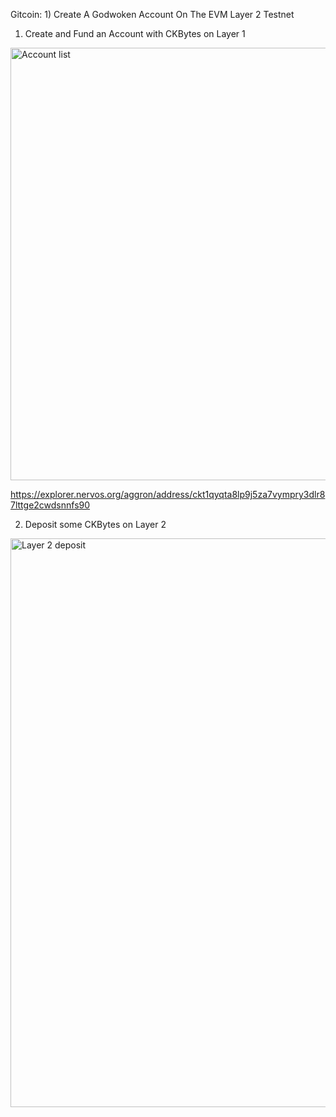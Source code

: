 Gitcoin: 1) Create A Godwoken Account On The EVM Layer 2 Testnet


1. Create and Fund an Account with CKBytes on Layer 1

<img width="692" alt="Account list" src="https://user-images.githubusercontent.com/44841666/130325712-cd8dea14-97dd-4801-9a8f-237f49cf9b8d.png">


https://explorer.nervos.org/aggron/address/ckt1qyqta8lp9j5za7vympry3dlr87lttge2cwdsnnfs90


2. Deposit some CKBytes on Layer 2

<img width="910" alt="Layer 2 deposit" src="https://user-images.githubusercontent.com/44841666/130325572-16908fcf-fada-4b5c-ab54-a09623dd9b1d.png">

